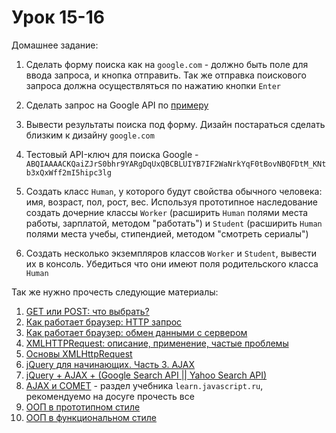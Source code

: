 # Урок 15-16

Домашнее задание:

1. Сделать форму поиска как на `google.com` - должно быть поле для ввода запроса, и кнопка отправить. Так же отправка поискового запроса должна осуществляться по нажатию кнопки `Enter`
2. Сделать запрос на Google API по [примеру](http://anton.shevchuk.name/javascript/jquery-and-google-search-api-or-yahoo-search-api-yahoo-search-api/)
3. Вывести результаты поиска под форму. Дизайн постараться сделать близким к дизайну `google.com`
4. Тестовый API-ключ для поиска Google -  `ABQIAAAACKQaiZJrS0bhr9YARgDqUxQBCBLUIYB7IF2WaNrkYqF0tBovNBQFDtM_KNtb3xQxWff2mI5hipc3lg`

5. Создать класс `Human`, у которого будут свойства обычного человека: имя, возраст, пол, рост, вес. Используя прототипное наследование создать дочерние классы `Worker` (расширить `Human` полями места работы, зарплатой, методом "работать") и `Student` (расширить `Human` полями места учебы, стипендией, методом "смотреть сериалы")
6. Создать несколько экземпляров классов `Worker` и `Student`, вывести их в консоль. Убедиться что они имеют поля родительского класса `Human`


Так же нужно прочесть следующие материалы:

1. [GET или POST: что выбрать?](http://xiper.net/learn/also-need-to-know/get-or-post)
1. [Как работает браузер: HTTP запрос](http://xiper.net/learn/also-need-to-know/how-does-a-browser-HTTP-request)
1. [Как работает браузер: обмен данными с сервером](http://xiper.net/learn/also-need-to-know/how-does-a-browser-communicate-with-the-server)
1. [XMLHTTPRequest: описание, применение, частые проблемы](http://xmlhttprequest.ru/)
1. [Основы XMLHttpRequest](https://learn.javascript.ru/ajax-xmlhttprequest)
1. [jQuery для начинающих. Часть 3. AJAX](http://anton.shevchuk.name/javascript/jquery-for-beginners-ajax/)
1. [jQuery + AJAX + (Google Search API || Yahoo Search API)](http://anton.shevchuk.name/javascript/jquery-and-google-search-api-or-yahoo-search-api-yahoo-search-api/)
1. [AJAX и COMET](https://learn.javascript.ru/ajax) - раздел учебника `learn.javascript.ru`, рекомендуемо на досуге прочесть все
1. [ООП в прототипном стиле](https://learn.javascript.ru/prototypes)
1. [ООП в функциональном стиле](https://learn.javascript.ru/oop)
